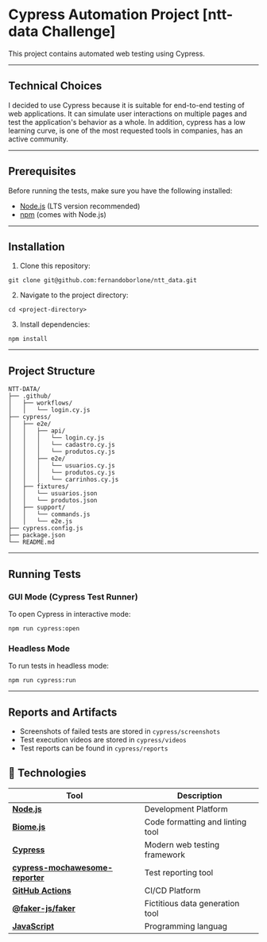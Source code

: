 # Cypress Automation Project [ntt-data Challenge]

This project contains automated web testing using Cypress.
_______

## Technical Choices

I decided to use Cypress because it is suitable for end-to-end testing of web applications. It can simulate user interactions on multiple pages and test the application's behavior as a whole.
In addition, cypress has a low learning curve, is one of the most requested tools in companies, has an active community.
_______

## Prerequisites

Before running the tests, make sure you have the following installed:
- [Node.js](https://nodejs.org/) (LTS version recommended)
- [npm](https://www.npmjs.com/) (comes with Node.js)
_______

## Installation

1. Clone this repository:

```
git clone git@github.com:fernandoborlone/ntt_data.git
```

2. Navigate to the project directory:

```
cd <project-directory>
```

3. Install dependencies:

```
npm install
```
____

## Project Structure
```
NTT-DATA/
├── .github/
│   ├── workflows/
│   │   └── login.cy.js
├── cypress/
│   ├── e2e/
│   │   ├── api/
│   │   │   └── login.cy.js
│   │   │   └── cadastro.cy.js
│   │   │   └── produtos.cy.js
│   │   ├── e2e/
│   │   │   └── usuarios.cy.js
│   │   │   └── produtos.cy.js
│   │   │   └── carrinhos.cy.js
│   ├── fixtures/
│   │   └── usuarios.json
│   │   └── produtos.json
│   ├── support/
│   │   └── commands.js
│   │   └── e2e.js
├── cypress.config.js
├── package.json
└── README.md 
```
_______

## Running Tests

### GUI Mode (Cypress Test Runner)
To open Cypress in interactive mode:

```
npm run cypress:open
```

### Headless Mode
To run tests in headless mode:

```
npm run cypress:run
```
_______

## Reports and Artifacts

- Screenshots of failed tests are stored in `cypress/screenshots`
- Test execution videos are stored in `cypress/videos`
- Test reports can be found in `cypress/reports`

## 🚀 Technologies
| Tool                                                       | Description                                                    |
|------------------------------------------------------------|----------------------------------------------------------------|
| [**Node.js**](https://nodejs.org/en)                       | Development Platform                                           |
| [**Biome.js**](https://biomejs.dev/)                       | Code formatting and linting tool                               |
| [**Cypress**](https://www.cypress.io/)                     | Modern web testing framework                                   |
| [**cypress-mochawesome-reporter**](https://www.npmjs.com/package/cypress-mochawesome-reporter) | Test reporting tool        |
| [**GitHub Actions**](https://github.com/features/actions)  | CI/CD Platform                                                 |
| [**@faker-js/faker**](https://www.npmjs.com/package/@faker-js/faker) | Fictitious data generation tool                      |
| [**JavaScript**](https://developer.mozilla.org/pt-BR/docs/Web/JavaScript) | Programming languag                             |
